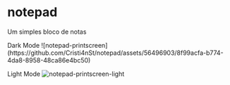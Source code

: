 # notepad
Um simples bloco de notas

<div>
  Dark Mode
  ![notepad-printscreen](https://github.com/Cristi4nSt/notepad/assets/56496903/8f99acfa-b774-4da8-8958-48ca86e4bc50)


  Light Mode
  ![notepad-printscreen-light](https://github.com/Cristi4nSt/notepad/assets/56496903/de9dc70a-a252-4dc2-9b1c-c6d7ab1634ef)
</div>

